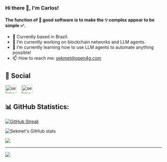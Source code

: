 ### Hi there 👋, I'm Carlos!

#### The function of 🚀 good software is to make the 💡 complex appear to be simple ✅.

<!--
**sekmet/sekmet** is a ✨ _special_ ✨ repository because its `README.md` (this file) appears on your GitHub profile.

Here are some ideas to get you started:

- 👯 I’m looking to collaborate on ...
- 🤔 I’m looking for help with ...
- 💬 Ask me about ...
- 📫 How to reach me: ...

-->

- 📍 Currently based in Brazil.
- 🔭 I’m currently working on blockchain networks and LLM agents.
- 🌱 I’m currently learning how to use LLM agents to automate anything possible!
- 📫 How to reach me: sekmet@open4g.com
<!--- 🌐 My website - [open4g.com](https://open4g.com)-->


## 💌 Social
<a href="https://twitter.com/XCodeCarlos" target="blank"><img align="center" src="https://raw.githubusercontent.com/rahuldkjain/github-profile-readme-generator/master/src/images/icons/Social/twitter.svg" alt="sekmet" height="27" width="36" /></a> &nbsp;&nbsp;
<a href="https://www.leetcode.com/sekmet" target="blank"><img align="center" src="https://raw.githubusercontent.com/rahuldkjain/github-profile-readme-generator/master/src/images/icons/Social/leet-code.svg" alt="sekmet" height="27" width="36" /></a>


## 📊 GitHub Statistics:

[![GitHub Streak](https://github-readme-streak-stats.herokuapp.com/?user=sekmet&theme=dark&card_width=532&background=09131B&border=30363D&sideLabels=FB8C00&stroke=30363D)](https://git.io/streak-stats)

![Sekmet's GitHub stats](https://github-readme-stats.vercel.app/api?username=sekmet&theme=codeSTACKr&show_icons=true&hide_border=false&border_color=30363d&ring_color=fb8c00&title_color=ffffff&text_color=ffffff&text_bold=flase&hide=contribs)

![](https://github-readme-stats.vercel.app/api/top-langs/?username=sekmet&theme=codeSTACKr&hide_border=false&include_all_commits=true&count_private=true&layout=compact&border_color=30363d&title_color=ffffff&text_color=9f9f9f)

---
[![](https://visitcount.itsvg.in/api?id=sekmet&label=Profile%20Views&color=12&icon=0&pretty=true)](https://visitcount.itsvg.in) 

<!-- Proudly created with GPRM ( https://gprm.itsvg.in ) -->
